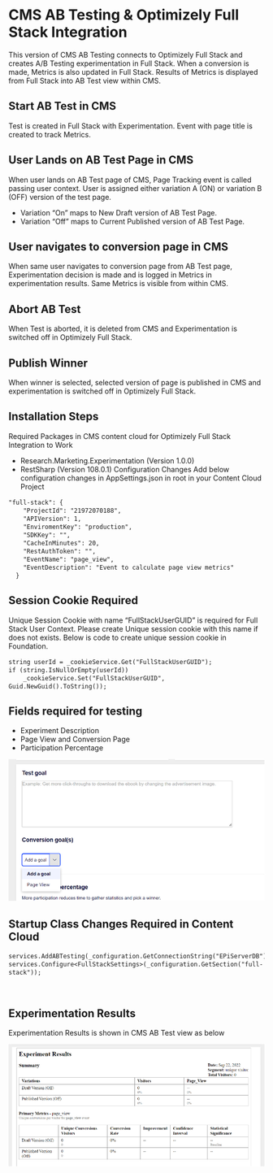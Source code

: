 # CMS AB Testing  & Optimizely Full Stack Integration

This version of CMS AB Testing connects to Optimizely Full Stack and creates A/B Testing experimentation in Full Stack. When a conversion is made, Metrics is also updated in Full Stack. Results of Metrics is displayed from Full Stack into AB Test view within CMS.

## Start AB Test in CMS
Test is created in Full Stack with Experimentation. Event with page title is created to track Metrics.

## User Lands on AB Test Page in CMS
When user lands on AB Test page of CMS, Page Tracking event is called passing user context. User is assigned either variation A (ON) or variation B (OFF) version of the test page. 

* Variation “On” maps to New Draft version of AB Test Page.
* Variation “Off” maps to Current Published version of AB Test Page.

## User navigates to conversion page in CMS
When same user navigates to conversion page from AB Test page, Experimentation decision is made and is logged in Metrics in experimentation results. Same Metrics is visible from within CMS.

## Abort AB Test
When Test is aborted, it is deleted from CMS and Experimentation is switched off in Optimizely Full Stack.

## Publish Winner
When winner is selected, selected version of page is published in CMS and experimentation is switched off in Optimizely Full Stack.
 
## Installation Steps
Required Packages in CMS content cloud for Optimizely Full Stack Integration to Work
* Research.Marketing.Experimentation (Version 1.0.0)
* RestSharp (Version 108.0.1)
Configuration Changes
Add below configuration changes in AppSettings.json in root in your Content Cloud Project

```
"full-stack": {
    "ProjectId": "21972070188",
    "APIVersion": 1,
    "EnviromentKey": "production",
    "SDKKey": "",
    "CacheInMinutes": 20,
    "RestAuthToken": "",
    "EventName": "page_view",
    "EventDescription": "Event to calculate page view metrics"
  }
```
## Session Cookie Required
Unique Session Cookie with name “FullStackUserGUID” is required for Full Stack User Context. Please create Unique session cookie with this name if does not exists.
Below is code to create unique session cookie in Foundation.

```
string userId = _cookieService.Get("FullStackUserGUID");
if (string.IsNullOrEmpty(userId))
	_cookieService.Set("FullStackUserGUID", Guid.NewGuid().ToString());
```

## Fields required for testing 

* Experiment Description
* Page View and Conversion Page
* Participation Percentage

![Screenshot1](images/Screenshot1.png?raw=true "Screenshot1")


## Startup Class Changes Required in Content Cloud 

```
services.AddABTesting(_configuration.GetConnectionString("EPiServerDB"));
services.Configure<FullStackSettings>(_configuration.GetSection("full-stack"));
```
 
## Experimentation Results
Experimentation Results is shown in CMS AB Test view as below

![Screenshot2](images/Screenshot2.png?raw=true "Screenshot2")

